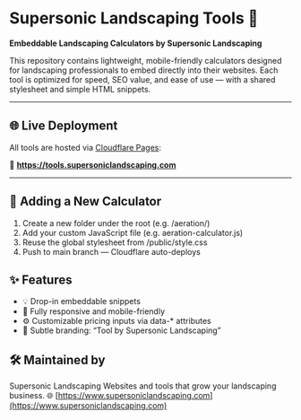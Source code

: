 # Supersonic Landscaping Tools 🚀  
**Embeddable Landscaping Calculators by Supersonic Landscaping**

This repository contains lightweight, mobile-friendly calculators designed for landscaping professionals to embed directly into their websites. Each tool is optimized for speed, SEO value, and ease of use — with a shared stylesheet and simple HTML snippets.

---

## 🌐 Live Deployment

All tools are hosted via [Cloudflare Pages](https://pages.cloudflare.com/):

📍 **https://tools.supersoniclandscaping.com**

---

## 🚧 Adding a New Calculator
1. Create a new folder under the root (e.g. /aeration/)
2. Add your custom JavaScript file (e.g. aeration-calculator.js)
3. Reuse the global stylesheet from /public/style.css
4. Push to main branch — Cloudflare auto-deploys

## ✨ Features
- 💡 Drop-in embeddable snippets
- 📱 Fully responsive and mobile-friendly
- ⚙️ Customizable pricing inputs via data-* attributes
- 🪪 Subtle branding: “Tool by Supersonic Landscaping”

## 🛠 Maintained by
Supersonic Landscaping
Websites and tools that grow your landscaping business.
🌐 [https://www.supersoniclandscaping.com](https://www.supersoniclandscaping.com)